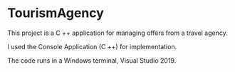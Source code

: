 # TourismAgency

This project is a C ++ application for managing offers from a travel agency.

I used the Console Application (C ++) for implementation.

The code runs in a Windows terminal, Visual Studio 2019.
